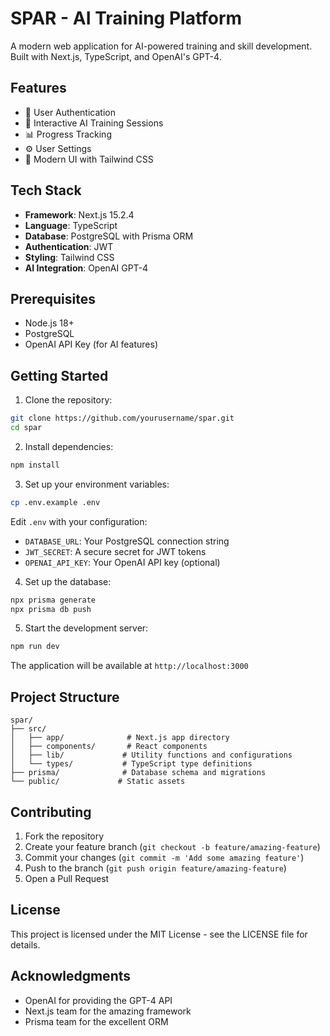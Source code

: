 # SPAR - AI Training Platform

A modern web application for AI-powered training and skill development. Built with Next.js, TypeScript, and OpenAI's GPT-4.

## Features

- 🔐 User Authentication
- 💬 Interactive AI Training Sessions
- 📊 Progress Tracking
- ⚙️ User Settings
- 🎨 Modern UI with Tailwind CSS

## Tech Stack

- **Framework**: Next.js 15.2.4
- **Language**: TypeScript
- **Database**: PostgreSQL with Prisma ORM
- **Authentication**: JWT
- **Styling**: Tailwind CSS
- **AI Integration**: OpenAI GPT-4

## Prerequisites

- Node.js 18+ 
- PostgreSQL
- OpenAI API Key (for AI features)

## Getting Started

1. Clone the repository:
```bash
git clone https://github.com/yourusername/spar.git
cd spar
```

2. Install dependencies:
```bash
npm install
```

3. Set up your environment variables:
```bash
cp .env.example .env
```
Edit `.env` with your configuration:
- `DATABASE_URL`: Your PostgreSQL connection string
- `JWT_SECRET`: A secure secret for JWT tokens
- `OPENAI_API_KEY`: Your OpenAI API key (optional)

4. Set up the database:
```bash
npx prisma generate
npx prisma db push
```

5. Start the development server:
```bash
npm run dev
```

The application will be available at `http://localhost:3000`

## Project Structure

```
spar/
├── src/
│   ├── app/              # Next.js app directory
│   ├── components/       # React components
│   ├── lib/             # Utility functions and configurations
│   └── types/           # TypeScript type definitions
├── prisma/              # Database schema and migrations
└── public/             # Static assets
```

## Contributing

1. Fork the repository
2. Create your feature branch (`git checkout -b feature/amazing-feature`)
3. Commit your changes (`git commit -m 'Add some amazing feature'`)
4. Push to the branch (`git push origin feature/amazing-feature`)
5. Open a Pull Request

## License

This project is licensed under the MIT License - see the LICENSE file for details.

## Acknowledgments

- OpenAI for providing the GPT-4 API
- Next.js team for the amazing framework
- Prisma team for the excellent ORM
